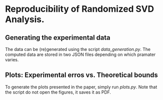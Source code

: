 # Reproducibility of Randomized SVD Analysis.

## Generating the experimental data

The data can be (re)generated using the script _data_generation.py_. The computed data are stored in two JSON files depending on which pramater varies.

## Plots: Experimental erros vs. Theoretical bounds

To generate the plots presented in the paper, simply run _plots.py_. Note that the script do not open the figures, it saves it as PDF.
